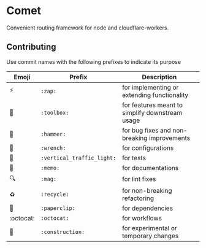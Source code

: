 # Comet

Convenient routing framework for node and cloudflare-workers.

## Contributing

Use commit names with the following prefixes to indicate its purpose

|Emoji|Prefix|Description|
|-----|------|-----------|
|:zap:                   |`:zap:`                   |for implementing or extending functionality
|:toolbox:               |`:toolbox:`               |for features meant to simplify downstream usage
|:hammer:                |`:hammer:`                |for bug fixes and non-breaking improvements
|:wrench:                |`:wrench:`                |for configurations
|:vertical_traffic_light:|`:vertical_traffic_light:`|for tests
|:memo:                  |`:memo:`                  |for documentations
|:mag:                   |`:mag:`                   |for lint fixes
|:recycle:               |`:recycle:`               |for non-breaking refactoring
|:paperclip:             |`:paperclip:`             |for dependencies
|:octocat:               |`:octocat:`               |for workflows
|:construction:          |`:construction:`          |for experimental or temporary changes
